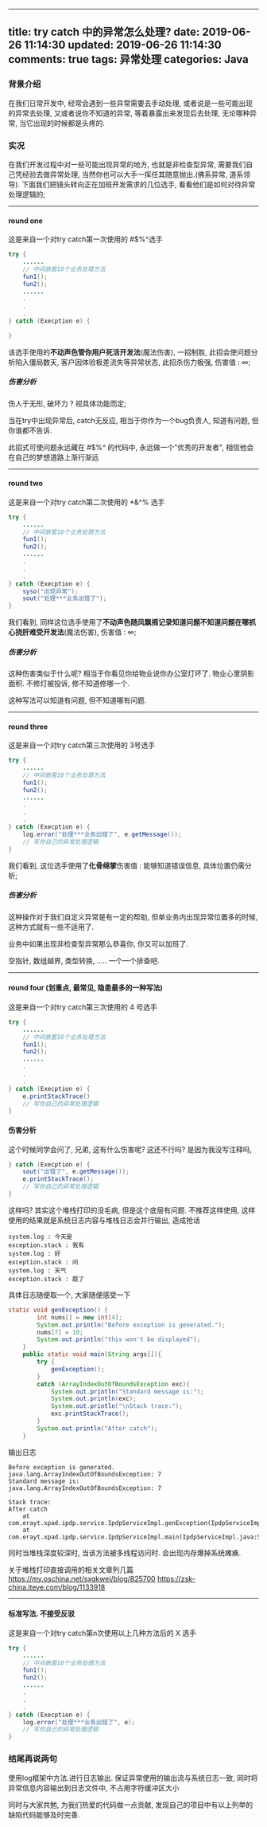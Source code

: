 
---
title: try catch 中的异常怎么处理?
date: 2019-06-26 11:14:30
updated: 2019-06-26 11:14:30
comments: true
tags: 异常处理
categories: Java
---

### 背景介绍
在我们日常开发中, 经常会遇到一些异常需要去手动处理, 或者说是一些可能出现的异常去处理, 又或者说你不知道的异常, 等着暴露出来发现后去处理, 无论哪种异常, 当它出现的时候都是头疼的. 

### 实况
在我们开发过程中对一些可能出现异常的地方, 也就是非检查型异常, 需要我们自己凭经验去做异常处理, 当然你也可以大手一挥任其随意抛出.(佛系异常, 道系领导). 下面我们把镜头转向正在加班开发需求的几位选手, 看看他们是如何对待异常处理逻辑的;

<!--more-->

----

#### round one
这是来自一个对try catch第一次使用的 #$%^选手
```java
try {
	......
	// 中间嵌套10个业务处理方法
	fun1();
	fun2();
	......
	.
	.
	.
} catch (Execption e) {
	
}
```

该选手使用的**不动声色管你用户死活开发法**(魔法伤害), 一招制胜, 此招会使问题分析陷入僵局数天, 客户因体验极差流失等异常状态, 此招杀伤力极强, 伤害值 : ∞;

##### 伤害分析
伤人于无形, 破坏力 ? 视具体功能而定;

当在try中出现异常后, catch无反应, 相当于你作为一个bug负责人, 知道有问题, 但你谁都不告诉.

此招式可使问题永远藏在 #$%^ 的代码中, 永远做一个"优秀的开发者", 相信他会在自己的梦想道路上渐行渐远


----

#### round two
这是来自一个对try catch第二次使用的 *&^% 选手
```java
try {
	......
	// 中间嵌套10个业务处理方法
	fun1();
	fun2();
	......
	.
	.
	.
} catch (Execption e) {
	syso("出现异常");
	sout("处理***业务出错了");
}
```

我们看到, 同样这位选手使用了**不动声色随风飘摇记录知道问题不知道问题在哪抓心挠肝难受开发法**(魔法伤害), 伤害值 : ∞;

##### 伤害分析
这种伤害类似于什么呢? 相当于你看见你给物业说你办公室灯坏了. 物业心里阴影面积.
不修灯被投诉, 修不知道修哪一个.

这种写法可以知道有问题, 但不知道哪有问题.

----

#### round three
这是来自一个对try catch第三次使用的 3号选手
```java
try {
	......
	// 中间嵌套10个业务处理方法
	fun1();
	fun2();
	......
	.
	.
	.
} catch (Execption e) {
	log.error("处理***业务出错了", e.getMessage());
	// 写你自己的异常处理逻辑
}
```

我们看到, 这位选手使用了**化骨绵掌**伤害值 : 能够知道错误信息, 具体位置仍需分析;

##### 伤害分析
这种操作对于我们自定义异常是有一定的帮助, 但单业务内出现异常位置多的时候, 这种方式就有一些不适用了.

业务中如果出现非检查型异常那么恭喜你, 你又可以加班了.

空指针, 数组越界, 类型转换, ..... 一个一个排查吧.

----

#### round four (划重点, 最常见, 隐患最多的一种写法)
这是来自一个对try catch第三次使用的 4 号选手
```java
try {
	......
	// 中间嵌套10个业务处理方法
	fun1();
	fun2();
	......
	.
	.
	.
} catch (Execption e) {
	e.printStackTrace()
	// 写你自己的异常处理逻辑
}
```

#### 伤害分析
这个时候同学会问了, 兄弟, 这有什么伤害呢? 这还不行吗? 是因为我没写注释吗, 
```java
} catch (Execption e) {
	sout("出错了", e.getMessage());
	e.printStackTrace();
	// 写你自己的异常处理逻辑
}
```
这样吗? 其实这个堆栈打印的没毛病, 但是这个底层有问题. 不推荐这样使用, 这样使用的结果就是系统日志内容与堆栈日志会并行输出, 造成抢话
```
system.log : 今天是
exception.stack : 我有
system.log : 好
exception.stack : 问
system.log : 天气
exception.stack : 题了
```
具体日志随便取一个, 大家随便感受一下

```java
static void genException() {
        int nums[] = new int[4];
        System.out.println("Before exception is generated.");
        nums[7] = 10;
        System.out.println("this won't be displayed");
    }
    public static void main(String args[]){
        try {
            genException();
        }
        catch (ArrayIndexOutOfBoundsException exc){
            System.out.println("Standard message is:");
            System.out.println(exc);
            System.out.println("\nStack trace:");
            exc.printStackTrace();
        }
        System.out.println("After catch");
    }
```
输出日志
```
Before exception is generated.
java.lang.ArrayIndexOutOfBoundsException: 7
Standard message is:
java.lang.ArrayIndexOutOfBoundsException: 7

Stack trace:
After catch
	at com.erayt.xpad.ipdp.service.IpdpServiceImpl.genException(IpdpServiceImpl.java:47)
	at com.erayt.xpad.ipdp.service.IpdpServiceImpl.main(IpdpServiceImpl.java:52)
```

同时当堆栈深度较深时, 当该方法被多线程访问时. 会出现内存爆掉系统瘫痪.

关于堆栈打印直接调用的相关文章列几篇
https://my.oschina.net/sxgkwei/blog/825700
https://zsk-china.iteye.com/blog/1133918



----


#### 标准写法. 不接受反驳
这是来自一个对try catch第n次使用以上几种方法后的 X 选手
```java
try {
	......
	// 中间嵌套10个业务处理方法
	fun1();
	fun2();
	......
	.
	.
	.
} catch (Execption e) {
	log.error("处理***业务出错了", e);
	// 写你自己的异常处理逻辑
}
```

### 结尾再说两句

使用log框架中方法.进行日志输出. 保证异常使用的输出流与系统日志一致, 同时将异常信息内容输出到日志文件中, 不占用字符缓冲区大小




同时与大家共勉, 为我们热爱的代码做一点贡献, 发现自己的项目中有以上列举的缺陷代码能够及时完善.
